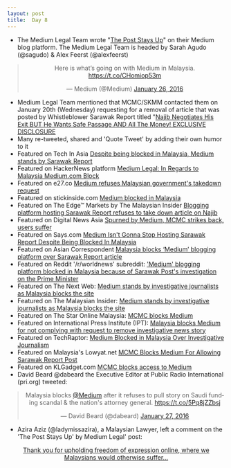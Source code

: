 ```yaml
---
layout: post
title:  Day 8
---
```


- The Medium Legal Team wrote "<a href="https://medium.com/medium-legal/the-post-stays-up-d222e34cb7e7#.44yhiuazp" target="_blank">The Post Stays Up</a>" on their Medium blog platform. The Medium Legal Team is headed by Sarah Agudo (@sagudo) &amp; Alex Feerst (@alexfeerst) 

<center>
<blockquote class="twitter-tweet" lang="en"><p lang="en" dir="ltr">Here is what’s going on with Medium in Malaysia. <a href="https://t.co/CHomiop53m">https://t.co/CHomiop53m</a></p>&mdash; Medium (@Medium) <a href="https://twitter.com/Medium/status/692126662159392769">January 26, 2016</a></blockquote>
</center>

- Medium Legal Team mentioned that MCMC/SKMM contacted them on January 20th (Wednesday) requesting for a removal of article that was posted by Whistleblower Sarawak Report titled "<a href="https://medium.com/@sarawakreport/najib-negotiates-his-exit-but-he-wants-safe-passage-and-all-the-money-exclusive-disclosure-8d7d44343b50" target="_blank">Najib Negotiates His Exit BUT He Wants Safe Passage AND All The Money! EXCLUSIVE DISCLOSURE</a>
- Many re-tweeted, shared and 'Quote Tweet' by adding their own humor to it
- Featured on Tech In Asia <a href="https://www.techinasia.com/medium-stands-sarawak-report-blocked-malaysia" target="_blank">Despite being blocked in Malaysia, Medium stands by Sarawak Report</a>
- Featured on HackerNews platform <a href="https://news.ycombinator.com/item?id=10977950" target="_blank">Medium Legal: In Regards to Malaysia Medium.com Block</a>
- Featured on e27.co <a href="http://e27.co/medium-refuses-malaysian-governments-takedown-request-20160127/" target="_blank">Medium refuses Malaysian government's takedown request</a>
- Featured on stickinside.com <a href="http://stickinside.com/medium-blocked-in-malaysia" target="_blank">Medium blocked in Malaysia</a>
- Featured on The Edge&trade; Markets by The Malaysian Insider <a href="http://www.theedgemarkets.com/my/article/blogging-platform-hosting-sarawak-report-refuses-take-down-article-najib" target="_blank">Blogging platform hosting Sarawak Report refuses to take down article on Najib</a>
- Featured on Digital News Asia <a href="https://www.digitalnewsasia.com/spurned-medium-mcmc-strikes-back-users-suffer" target="_blank">Spurned by Medium, MCMC strikes back, users suffer</a>
- Featured on Says.com <a href="http://says.com/my/news/medium-is-blocked-in-malaysia" target="_blank">Medium Isn't Gonna Stop Hosting Sarawak Report Despite Being Blocked In Malaysia</a>
- Featured on Asian Correspondent <a href="https://asiancorrespondent.com/2016/01/malaysia-blocks-medium-blogging-platform-over-sarawak-report-article/" target="_blank">Malaysia blocks ‘Medium’ blogging platform over Sarawak Report article</a>
- Featured on Reddit '/r/worldnews' subreddit: <a href="https://www.reddit.com/r/worldnews/comments/42wuoo/medium_blogging_platform_blocked_in_malaysia/" target="_blank">'Medium' blogging platform blocked in Malaysia because of Sarawak Post's investigation on the Prime Minister</a>
- Featured on The Next Web: <a href="http://thenextweb.com/media/2016/01/27/medium-stands-by-investigative-journalists-as-malaysia-blocks-the-site" target="_blank">Medium stands by investigative journalists as Malaysia blocks the site</a>
- Featured on The Malaysian Insider: <a href="http://www.themalaysianinsider.com/malaysia/article/blogging-platform-hosting-sarawak-report-refuses-to-take-down-article-on-na" target="_blank">Medium stands by investigative journalists as Malaysia blocks the site</a>
- Featured on The Star Online Malaysia: <a href="http://www.thestar.com.my/tech/tech-news/2016/01/27/mcmc-blocks-medium/" target="_blank">MCMC blocks Medium</a>
- Featured on International Press Institute (IPT): <a href="http://www.freemedia.at/newssview/article/malaysia-blocks-medium-for-not-complying-with-request-to-remove-investigative-news-story.html" target="_blank">Malaysia blocks Medium for not complying with request to remove investigative news story</a>
- Featured on TechRaptor: <a href="http://techraptor.net/content/medium-blocked-in-malaysia-over-investigative-journalism" target="_blank">Medium Blocked in Malaysia Over Investigative Journalism</a>
- Featured on Malaysia's Lowyat.net <a href="http://www.lowyat.net/2016/93548/mcmc-blocks-medium-for-allowing-sarawak-report-post/" target="_blank">MCMC Blocks Medium For Allowing Sarawak Report Post</a> 
- Featured on KLGadget.com <a href="http://www.klgadgetguy.com/news/2016/1/27/mcmc-blocks-access-to-medium" target="_blank">MCMC blocks access to Medium</a> 
- David Beard ‏@dabeard the Executive Editor at Public Radio International (pri.org) tweeted: 

<center>
<blockquote class="twitter-tweet" data-lang="en"><p lang="en" dir="ltr">Malaysia blocks <a href="https://twitter.com/Medium">@Medium</a> after it refuses to pull story on Saudi funding scandal &amp; the nation&#39;s attorney general. <a href="https://t.co/5Pq8jZZbsj">https://t.co/5Pq8jZZbsj</a></p>&mdash; David Beard (@dabeard) <a href="https://twitter.com/dabeard/status/692341895960379393">January 27, 2016</a></blockquote>
</center>

- Azira Aziz (@ladymissazira), a Malaysian Lawyer, left a comment on the 'The Post Stays Up' by Medium Legal' post:

<center>
<a class="m-story" data-collapsed="true" href="https://medium.com/@ladymissazira/thank-you-for-upholding-freedom-of-expression-online-where-we-malaysians-would-otherwise-suffer-1064f184ce2d">Thank you for upholding freedom of expression online, where we Malaysians would otherwise suffer…</a>
</center>